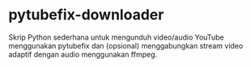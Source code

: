# pytubefix-downloader
Skrip Python sederhana untuk mengunduh video/audio YouTube menggunakan pytubefix dan (opsional) menggabungkan stream video adaptif dengan audio menggunakan ffmpeg.
